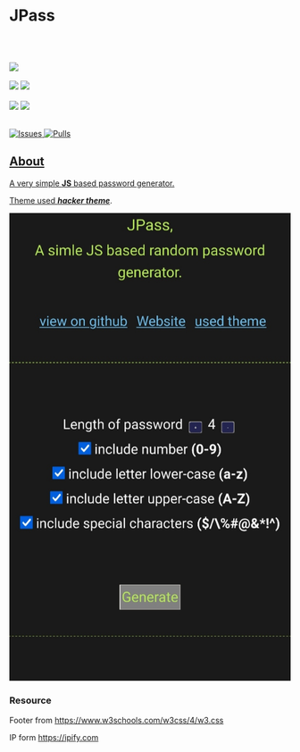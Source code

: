 # JPass

<br>
<br>

![](https://img.shields.io/badge/Code_in-HTML-orange)


![](https://img.shields.io/badge/Code_in-CSS-blue)
![](https://img.shields.io/badge/Code_in-JS-pink)
<br>
<br>
![](https://img.shields.io/badge/Maintained-Yes-green)
![](https://img.shields.io/badge/Version-1.0-yellow)
<br>

<br>
<a href="https://github.com/thelearn-tech/jpass/issues">
      <img alt="Issues" src="https://img.shields.io/github/issues/thelearn-tech/jpass?color=0088ff" />
<a href="https://github.com/thelearn-tech/jpass/pulls">
      <img alt="Pulls" src="https://img.shields.io/github/issues-pr/thelearn-tech/Friday?color=0088ff" />

<br>
      

## About
A very simple **JS** based password generator.

Theme used <a href="https://github.com/thelearn-tech/hacker-theme">***hacker theme***</a>.

![](https://raw.githubusercontent.com/thelearn-tech/img/main/IMG_20220524_152218.jpg)
      
      
### Resource

Footer from https://www.w3schools.com/w3css/4/w3.css

IP form https://ipify.com
